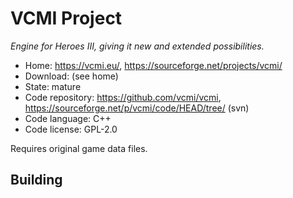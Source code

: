 # VCMI Project

_Engine for Heroes III, giving it new and extended possibilities._

- Home: https://vcmi.eu/, https://sourceforge.net/projects/vcmi/
- Download: (see home)
- State: mature
- Code repository: https://github.com/vcmi/vcmi, https://sourceforge.net/p/vcmi/code/HEAD/tree/ (svn)
- Code language: C++
- Code license: GPL-2.0

Requires original game data files.

## Building

